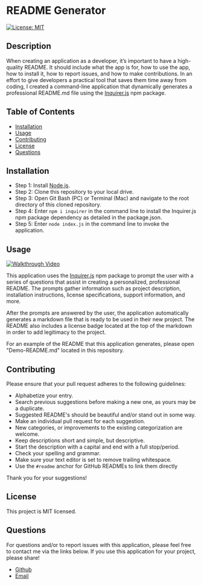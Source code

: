 # README Generator

[![License: MIT](https://img.shields.io/badge/License-MIT-yellow.svg)](https://opensource.org/licenses/MIT)

## Description

When creating an application as a developer, it’s important to have a high-quality README. It should include what the app is for, how to use the app, how to install it, how to report issues, and how to make contributions. In an effort to give developers a practical tool that saves them time away from coding, I created a command-line application that dynamically generates a professional README.md file using the [Inquirer.js](https://www.npmjs.com/package/inquirer) npm package.

## Table of Contents

* [Installation](#installation)
* [Usage](#usage)
* [Contributing](#contributing)
* [License](#license)
* [Questions](#questions)

## Installation

* Step 1: Install [Node.js](https://nodejs.org/).
* Step 2: Clone this repository to your local drive.
* Step 3: Open Git Bash (PC) or Terminal (Mac) and navigate to the root directory of this cloned repository.
* Step 4: Enter `npm i inquirer` in the command line to install the Inquirer.js npm package dependency as detailed in the package.json.
* Step 5: Enter `node index.js` in the command line to invoke the application.

## Usage

[![Walkthrough Video](/assets/walkthroug-thumbnail.jpg)](https://www.loom.com/share/a6c274f321c948968a2ac1d003863752)

This application uses the [Inquirer.js](https://www.npmjs.com/package/inquirer) npm package to prompt the user with a series of questions that assist in creating a personalized, professional README. The prompts gather information such as project description, installation instructions, license specifications, support information, and more.

After the prompts are answered by the user, the application automatically generates a markdown file that is ready to be used in their new project. The README also includes a license badge located at the top of the markdown in order to add legitimacy to the project.

For an example of the README that this application generates, please open "Demo-README.md" located in this repository.

## Contributing

Please ensure that your pull request adheres to the following guidelines:

* Alphabetize your entry.
* Search previous suggestions before making a new one, as yours may be a duplicate.
* Suggested README's should be beautiful and/or stand out in some way.
* Make an individual pull request for each suggestion.
* New categories, or improvements to the existing categorization are welcome.
* Keep descriptions short and simple, but descriptive.
* Start the description with a capital and end with a full stop/period.
* Check your spelling and grammar.
* Make sure your text editor is set to remove trailing whitespace.
* Use the `#readme` anchor for GitHub READMEs to link them directly

Thank you for your suggestions!

## License

This project is MIT licensed.

## Questions

For questions and/or to report issues with this application, please feel free to contact me via the links below. If you use this application for your project, please share!

- [Github](https://www.github.com/milehighcoder)
- [Email](mailto:mgmartnz@icloud.com)
